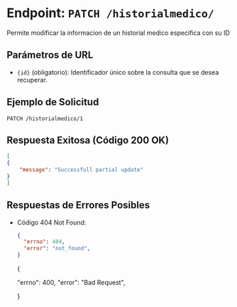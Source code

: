 # Endpoint: `PATCH /historialmedico/`

Permite modificar la informacion de un historial medico especifica con su ID 

## Parámetros de URL
- `{id}` (obligatorio): Identificador único sobre la consulta que se desea recuperar.

## Ejemplo de Solicitud
```http
PATCH /historialmedico/1
```

## Respuesta Exitosa (Código 200 OK)
```json
[
{
    "message": "Successfull partial update"
}
]
```

## Respuestas de Errores Posibles
- Código 404 Not Found:

  ```json
  {
    "errno": 404,
    "error": "not_found",
  }
  ```

  {


    "errno": 400,
    "error": "Bad Request",

  }